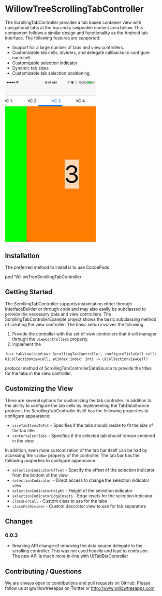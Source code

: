 # WillowTreeScrollingTabController

The ScrollingTabController provides a tab based container view with navigational tabs at the top and a swipeable content area below. This component follows a similar design and functionality as the Android tab interface.  The following features are supported: 

* Support for a large number of tabs and view controllers.
* Customizable tab cells, dividers, and delegate callbacks to configure each cell
* Customizable selection indicator
* Dynamic tab sizes
* Customizable tab selection positioning.

<img src="docs/example.gif" width="300">

## Installation

The preferred method to install is to use CocoaPods 

pod 'WillowTreeScrollingTabController'

## Getting Started

The ScrollingTabController supports instantiation either through InterfaceBuilder or through code and may also easily be subclassed to provide the necessary data and view controllers.  The ScrollingTabControllerExample project shows the basic subclassing method of creating the view controller.  The basic setup involves the following:

1. Provide the controller with the set of view controllers that it will manager through the ```viewControllers``` property.
2. Implement the 


  ```func tabView(tabView: ScrollingTabController, configureTitleCell cell: UICollectionViewCell, atIndex index: Int) -> UICollectionViewCell?```
  
protocol method of ScrollingTabControllerDataSource to provide the titles for the tabs in the view controller.
    
## Customizing the View

There are several options for customizing the tab controller.  In addition to the ability to configure the tab cells by implementing the TabDataSource protocol, the ScrollingTabController itself has the following properties to configure appearance:

* ```sizeTabItemsToFit``` - Specifies if the tabs should resize to fit the size of the tab title
* ```centerSelectTabs``` - Specifies if the selected tab should remain centered in the view

In addition, even more customization of the tab bar itself can be had by accessing the ```tabBar``` property of the controller.  The tab bar has the following properties to configure appearance.

* ```selectionIndicatorOffset``` - Specify the offset of the selection indicator from the bottom of the view
* ```selectionIndicator``` - Direct access to change the selection indicator view
* ```selectionIndicatorHeight``` - Height of the selection indicator
* ```selectionIndicatorEdgeInsets``` - Edge insets for the selection indicator
* ```classForCell``` - Custom class to use for the tabs
* ```classForDivider``` - Custom decorator view to use for tab separators

## Changes

### 0.0.3

* Breaking API change of removing the data source delegate to the scrolling controller. This was not used heavily and lead to confusion. The new API is much more in-line with UITabBarController

## Contributing / Questions

We are always open to contributions and pull requests on GitHub. Please follow us at @willowtreeapps on Twitter or http://www.willowtreeapps.com
